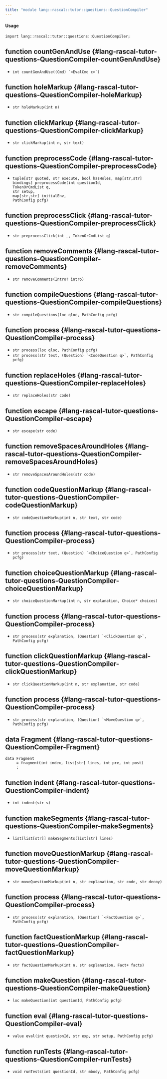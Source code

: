 ```yaml
---
title: "module lang::rascal::tutor::questions::QuestionCompiler"
---
```


#### Usage

`import lang::rascal::tutor::questions::QuestionCompiler;`


## function countGenAndUse {#lang-rascal-tutor-questions-QuestionCompiler-countGenAndUse}

* ``int countGenAndUse((Cmd) `<EvalCmd c>`)``

## function holeMarkup {#lang-rascal-tutor-questions-QuestionCompiler-holeMarkup}

* ``str holeMarkup(int n)``

## function clickMarkup {#lang-rascal-tutor-questions-QuestionCompiler-clickMarkup}

* ``str clickMarkup(int n, str text)``

## function preprocessCode {#lang-rascal-tutor-questions-QuestionCompiler-preprocessCode}

* ``tuple[str quoted, str execute, bool hasHoles, map[str,str] bindings] preprocessCode(int questionId,                                                                                  TokenOrCmdList q,                                                                                  str setup,                                                                                  map[str,str] initialEnv,                                                                                  PathConfig pcfg)``

## function preprocessClick {#lang-rascal-tutor-questions-QuestionCompiler-preprocessClick}

* ``str preprocessClick(int _, TokenOrCmdList q)``

## function removeComments {#lang-rascal-tutor-questions-QuestionCompiler-removeComments}

* ``str removeComments(Intro? intro)``

## function compileQuestions {#lang-rascal-tutor-questions-QuestionCompiler-compileQuestions}

* ``str compileQuestions(loc qloc, PathConfig pcfg)``

## function process {#lang-rascal-tutor-questions-QuestionCompiler-process}

* ``str process(loc qloc, PathConfig pcfg)``
* ``str process(str text, (Question) `<CodeQuestion q>`, PathConfig pcfg)``

## function replaceHoles {#lang-rascal-tutor-questions-QuestionCompiler-replaceHoles}

* ``str replaceHoles(str code)``

## function escape {#lang-rascal-tutor-questions-QuestionCompiler-escape}

* ``str escape(str code)``

## function removeSpacesAroundHoles {#lang-rascal-tutor-questions-QuestionCompiler-removeSpacesAroundHoles}

* ``str removeSpacesAroundHoles(str code)``

## function codeQuestionMarkup {#lang-rascal-tutor-questions-QuestionCompiler-codeQuestionMarkup}

* ``str codeQuestionMarkup(int n, str text, str code)``

## function process {#lang-rascal-tutor-questions-QuestionCompiler-process}

* ``str process(str text, (Question) `<ChoiceQuestion q>`, PathConfig pcfg)``

## function choiceQuestionMarkup {#lang-rascal-tutor-questions-QuestionCompiler-choiceQuestionMarkup}

* ``str choiceQuestionMarkup(int n, str explanation, Choice* choices)``

## function process {#lang-rascal-tutor-questions-QuestionCompiler-process}

* ``str process(str explanation, (Question) `<ClickQuestion q>`, PathConfig pcfg)``

## function clickQuestionMarkup {#lang-rascal-tutor-questions-QuestionCompiler-clickQuestionMarkup}

* ``str clickQuestionMarkup(int n, str explanation, str code)``

## function process {#lang-rascal-tutor-questions-QuestionCompiler-process}

* ``str process(str explanation, (Question) `<MoveQuestion q>`, PathConfig pcfg)``

## data Fragment {#lang-rascal-tutor-questions-QuestionCompiler-Fragment}

```rascal
data Fragment  
     = fragment(int index, list[str] lines, int pre, int post)
     ;
```

## function indent {#lang-rascal-tutor-questions-QuestionCompiler-indent}

* ``int indent(str s)``

## function makeSegments {#lang-rascal-tutor-questions-QuestionCompiler-makeSegments}

* ``list[list[str]] makeSegments(list[str] lines)``

## function moveQuestionMarkup {#lang-rascal-tutor-questions-QuestionCompiler-moveQuestionMarkup}

* ``str moveQuestionMarkup(int n, str explanation, str code, str decoy)``

## function process {#lang-rascal-tutor-questions-QuestionCompiler-process}

* ``str process(str explanation, (Question) `<FactQuestion q>`, PathConfig pcfg)``

## function factQuestionMarkup {#lang-rascal-tutor-questions-QuestionCompiler-factQuestionMarkup}

* ``str factQuestionMarkup(int n, str explanation, Fact+ facts)``

## function makeQuestion {#lang-rascal-tutor-questions-QuestionCompiler-makeQuestion}

* ``loc makeQuestion(int questionId, PathConfig pcfg)``

## function eval {#lang-rascal-tutor-questions-QuestionCompiler-eval}

* ``value eval(int questionId, str exp, str setup, PathConfig pcfg)``

## function runTests {#lang-rascal-tutor-questions-QuestionCompiler-runTests}

* ``void runTests(int questionId, str mbody, PathConfig pcfg)``

